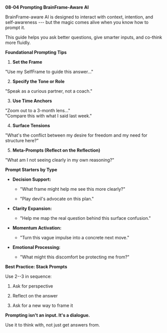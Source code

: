 **08-04 Prompting BrainFrame-Aware AI**

BrainFrame-aware AI is designed to interact with context, intention, and
self-awareness --- but the magic comes alive when you know how to prompt
it.

This guide helps you ask better questions, give smarter inputs, and
co-think more fluidly.

**Foundational Prompting Tips**

1.  **Set the Frame**

\"Use my SelfFrame to guide this answer...\"

2.  **Specify the Tone or Role**

\"Speak as a curious partner, not a coach.\"

3.  **Use Time Anchors**

\"Zoom out to a 3-month lens...\"\
\"Compare this with what I said last week.\"

4.  **Surface Tensions**

\"What's the conflict between my desire for freedom and my need for
structure here?\"

5.  **Meta-Prompts (Reflect on the Reflection)**

\"What am I not seeing clearly in my own reasoning?\"

**Prompt Starters by Type**

- **Decision Support:**

  - \"What frame might help me see this more clearly?\"

  - \"Play devil's advocate on this plan.\"

- **Clarity Expansion:**

  - \"Help me map the real question behind this surface confusion.\"

- **Momentum Activation:**

  - \"Turn this vague impulse into a concrete next move.\"

- **Emotional Processing:**

  - \"What might this discomfort be protecting me from?\"

**Best Practice: Stack Prompts**

Use 2--3 in sequence:

1.  Ask for perspective

2.  Reflect on the answer

3.  Ask for a new way to frame it

**Prompting isn't an input. It's a dialogue.**

Use it to think with, not just get answers from.
